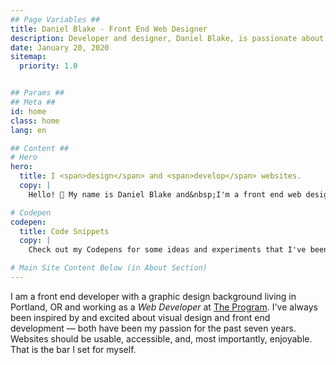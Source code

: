 ```yaml
---
## Page Variables ##
title: Daniel Blake - Front End Web Designer
description: Developer and designer, Daniel Blake, is passionate about building responsive and accessible websites.
date: January 20, 2020
sitemap:
  priority: 1.0


## Params ##
## Meta ##
id: home
class: home
lang: en

## Content ##
# Hero
hero:
  title: I <span>design</span> and <span>develop</span> websites.
  copy: |
    Hello! 👋 My name is Daniel Blake and&nbsp;I'm a front end web designer who believes that websites should be simple, accessible, responsive, and&nbsp;fast.

# Codepen
codepen:
  title: Code Snippets
  copy: |
    Check out my Codepens for some ideas and experiments that I've been working&nbsp;on.

# Main Site Content Below (in About Section)
---
```


I am a front end developer with a graphic design background living in Portland, OR and working as a <i>Web&nbsp;Developer</i> at <a href='https://theprogrampdx.com' rel='external noreferrer noopener' target='_blank'>The Program</a>. I've always been inspired by and excited about visual design and front end development &mdash; both have been my passion for the past seven years. Websites should be usable, accessible, and, most importantly, enjoyable. That is the bar I set for&nbsp;myself.

